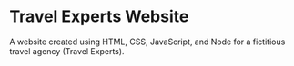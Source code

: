 # Travel Experts Website
 A website created using HTML, CSS, JavaScript, and Node for a fictitious travel agency (Travel Experts).
